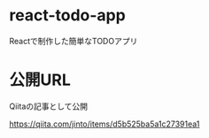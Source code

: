 # react-todo-app
Reactで制作した簡単なTODOアプリ

# 公開URL
Qiitaの記事として公開

https://qiita.com/jinto/items/d5b525ba5a1c27391ea1
